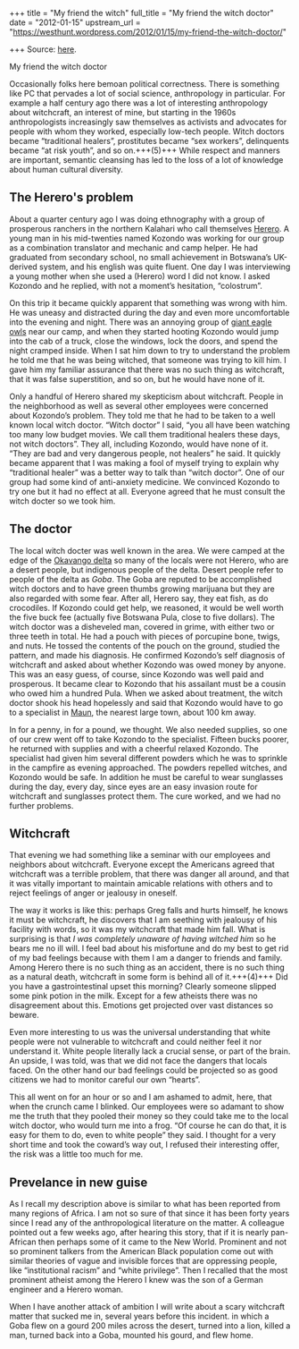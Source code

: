 +++
title = "My friend the witch"
full_title = "My friend the witch doctor"
date = "2012-01-15"
upstream_url = "https://westhunt.wordpress.com/2012/01/15/my-friend-the-witch-doctor/"

+++
Source: [here](https://westhunt.wordpress.com/2012/01/15/my-friend-the-witch-doctor/).

My friend the witch doctor

Occasionally folks here bemoan political correctness. There is something
like PC that pervades a lot of social science, anthropology in
particular. For example a half century ago there was a lot of
interesting anthropology about witchcraft, an interest of mine, but
starting in the 1960s anthropologists increasingly saw themselves as
activists and advocates for people with whom they worked, especially
low-tech people. Witch doctors became “traditional healers”, prostitutes
became “sex workers”, delinquents became “at risk youth”, and so on.+++(5)+++
While respect and manners are important, semantic cleansing has led to
the loss of a lot of knowledge about human cultural diversity.

## The Herero's problem
About a quarter century ago I was doing ethnography with a group of
prosperous ranchers in the northern Kalahari who call themselves
[Herero](http://en.wikipedia.org/wiki/Herero). A young man in his
mid-twenties named Kozondo was working for our group as a combination
translator and mechanic and camp helper. He had graduated from secondary
school, no small achievement in Botswana’s UK-derived system, and his
english was quite fluent. One day I was interviewing a young mother when
she used a (Herero) word I did not know. I asked Kozondo and he replied,
with not a moment’s hesitation, “colostrum”.

On this trip it became quickly apparent that something was wrong with
him. He was uneasy and distracted during the day and even more
uncomfortable into the evening and night. There was an annoying group of
[giant eagle owls](http://en.wikipedia.org/wiki/Verreaux's_Eagle-Owl)
near our camp, and when they started hooting Kozondo would jump into the
cab of a truck, close the windows, lock the doors, and spend the night
cramped inside. When I sat him down to try to understand the problem he
told me that he was being witched, that someone was trying to kill him.
I gave him my familiar assurance that there was no such thing as
witchcraft, that it was false superstition, and so on, but he would have
none of it.

Only a handful of Herero shared my skepticism about witchcraft. People
in the neighborhood as well as several other employees were concerned
about Kozondo’s problem. They told me that he had to be taken to a well
known local witch doctor. “Witch doctor” I said, “you all have been
watching too many low budget movies. We call them traditional healers
these days, not witch doctors”. They all, including Kozondo, would have
none of it. “They are bad and very dangerous people, not healers” he
said. It quickly became apparent that I was making a fool of myself
trying to explain why “traditional healer” was a better way to talk than
“witch doctor”. One of our group had some kind of anti-anxiety medicine.
We convinced Kozondo to try one but it had no effect at all. Everyone
agreed that he must consult the witch docter so we took him.

## The doctor
The local witch docter was well known in the area. We were camped at the
edge of the [Okavango
delta](http://en.wikipedia.org/wiki/Okavango_Delta) so many of the
locals were not Herero, who are a desert people, but indigenous people
of the delta. Desert people refer to people of the delta as *Goba*. The
Goba are reputed to be accomplished witch doctors and to have green
thumbs growing marijuana but they are also regarded with some fear.
After all, Herero say, they eat fish, as do crocodiles. If Kozondo could
get help, we reasoned, it would be well worth the five buck fee
(actually five Botswana Pula, close to five dollars). The witch doctor
was a disheveled man, covered in grime, with either two or three teeth
in total. He had a pouch with pieces of porcupine bone, twigs, and nuts.
He tossed the contents of the pouch on the ground, studied the pattern,
and made his diagnosis. He confirmed Kozondo’s self diagnosis of
witchcraft and asked about whether Kozondo was owed money by anyone.
This was an easy guess, of course, since Kozondo was well paid and
prosperous. It became clear to Kozondo that his assailant must be a
cousin who owed him a hundred Pula. When we asked about treatment, the
witch doctor shook his head hopelessly and said that Kozondo would have
to go to a specialist in [Maun](http://en.wikipedia.org/wiki/Maun), the
nearest large town, about 100 km away.

In for a penny, in for a pound, we thought. We also needed supplies, so
one of our crew went off to take Kozondo to the specialist. Fifteen
bucks poorer, he returned with supplies and with a cheerful relaxed
Kozondo. The specialist had given him several different powders which he
was to sprinkle in the campfire as evening approached. The powders
repelled witches, and Kozondo would be safe. In addition he must be
careful to wear sunglasses during the day, every day, since eyes are an
easy invasion route for witchcraft and sunglasses protect them. The cure
worked, and we had no further problems.

## Witchcraft
That evening we had something like a seminar with our employees and
neighbors about witchcraft. Everyone except the Americans agreed that
witchcraft was a terrible problem, that there was danger all around, and
that it was vitally important to maintain amicable relations with others
and to reject feelings of anger or jealousy in oneself. 


The way it works is like this: perhaps Greg falls and hurts himself, he knows it must be
witchcraft, he discovers that I am seething with jealousy of his
facility with words, so it was my witchcraft that made him fall. What is
surprising is that *I was completely unaware of having witched him* so
he bears me no ill will. I feel bad about his misfortune and do my best
to get rid of my bad feelings because with them I am a danger to friends
and family. Among Herero there is no such thing as an accident, there is
no such thing as a natural death, witchcraft in some form is behind all
of it.+++(4)+++ Did you have a gastrointestinal upset this morning? Clearly
someone slipped some pink potion in the milk. Except for a few atheists
there was no disagreement about this. Emotions get projected over vast
distances so beware.

Even more interesting to us was the universal understanding that white
people were not vulnerable to witchcraft and could neither feel it nor
understand it. White people literally lack a crucial sense, or part of
the brain. An upside, I was told, was that we did not face the dangers
that locals faced. On the other hand our bad feelings could be projected
so as good citizens we had to monitor careful our own “hearts”.

This all went on for an hour or so and I am ashamed to admit, here, that
when the crunch came I blinked. Our employees were so adamant to show me
the truth that they pooled their money so they could take me to the
local witch doctor, who would turn me into a frog. “Of course he can do
that, it is easy for them to do, even to white people” they said. I
thought for a very short time and took the coward’s way out, I refused
their interesting offer, the risk was a little too much for me.

## Prevelance in new guise
As I recall my description above is similar to what has been reported
from many regions of Africa. I am not so sure of that since it has been
forty years since I read any of the anthropological literature on the
matter. A colleague pointed out a few weeks ago, after hearing this
story, that if it is nearly pan-African then perhaps some of it came to
the New World. Prominent and not so prominent talkers from the American
Black population come out with similar theories of vague and invisible
forces that are oppressing people, like “institutional racism” and
“white privilege”. Then I recalled that the most prominent atheist among
the Herero I knew was the son of a German engineer and a Herero woman.

When I have another attack of ambition I will write about a scary
witchcraft matter that sucked me in, several years before this incident.
in which a Goba flew on a gourd 200 miles across the desert, turned into
a lion, killed a man, turned back into a Goba, mounted his gourd, and
flew home.

